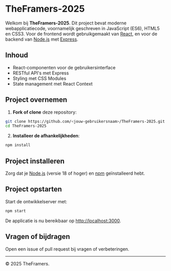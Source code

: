 # TheFramers-2025

Welkom bij **TheFramers-2025**. Dit project bevat moderne webapplicatiecode, voornamelijk geschreven in JavaScript (ES6), HTML5 en CSS3. Voor de frontend wordt gebruikgemaakt van [React](https://react.dev/), en voor de backend van [Node.js](https://nodejs.org/) met [Express](https://expressjs.com/).

## Inhoud

- React-componenten voor de gebruikersinterface
- RESTful API's met Express
- Styling met CSS Modules
- State management met React Context

## Project overnemen

1. **Fork of clone** deze repository:
  ```bash
  git clone https://github.com/<jouw-gebruikersnaam>/TheFramers-2025.git
  cd TheFramers-2025
  ```

2. **Installeer de afhankelijkheden**:
  ```bash
  npm install
  ```

## Project installeren

Zorg dat je [Node.js](https://nodejs.org/) (versie 18 of hoger) en [npm](https://www.npmjs.com/) geïnstalleerd hebt.

## Project opstarten

Start de ontwikkelserver met:
```bash
npm start
```
De applicatie is nu bereikbaar op [http://localhost:3000](http://localhost:3000).

## Vragen of bijdragen

Open een issue of pull request bij vragen of verbeteringen.

---

© 2025 TheFramers.  
